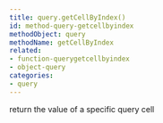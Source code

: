 ```yaml
---
title: query.getCellByIndex()
id: method-query-getcellbyindex
methodObject: query
methodName: getCellByIndex
related:
- function-querygetcellbyindex
- object-query
categories:
- query
---
```


return the value of a specific query cell

